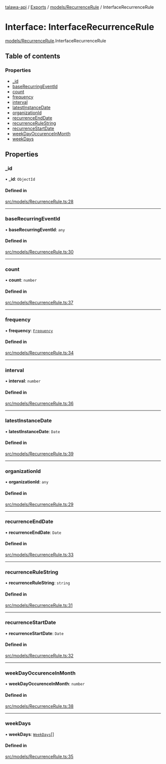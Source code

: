 [talawa-api](../README.md) / [Exports](../modules.md) / [models/RecurrenceRule](../modules/models_RecurrenceRule.md) / InterfaceRecurrenceRule

# Interface: InterfaceRecurrenceRule

[models/RecurrenceRule](../modules/models_RecurrenceRule.md).InterfaceRecurrenceRule

## Table of contents

### Properties

- [\_id](models_RecurrenceRule.InterfaceRecurrenceRule.md#_id)
- [baseRecurringEventId](models_RecurrenceRule.InterfaceRecurrenceRule.md#baserecurringeventid)
- [count](models_RecurrenceRule.InterfaceRecurrenceRule.md#count)
- [frequency](models_RecurrenceRule.InterfaceRecurrenceRule.md#frequency)
- [interval](models_RecurrenceRule.InterfaceRecurrenceRule.md#interval)
- [latestInstanceDate](models_RecurrenceRule.InterfaceRecurrenceRule.md#latestinstancedate)
- [organizationId](models_RecurrenceRule.InterfaceRecurrenceRule.md#organizationid)
- [recurrenceEndDate](models_RecurrenceRule.InterfaceRecurrenceRule.md#recurrenceenddate)
- [recurrenceRuleString](models_RecurrenceRule.InterfaceRecurrenceRule.md#recurrencerulestring)
- [recurrenceStartDate](models_RecurrenceRule.InterfaceRecurrenceRule.md#recurrencestartdate)
- [weekDayOccurenceInMonth](models_RecurrenceRule.InterfaceRecurrenceRule.md#weekdayoccurenceinmonth)
- [weekDays](models_RecurrenceRule.InterfaceRecurrenceRule.md#weekdays)

## Properties

### \_id

• **\_id**: `ObjectId`

#### Defined in

[src/models/RecurrenceRule.ts:28](https://github.com/PalisadoesFoundation/talawa-api/blob/e919df4/src/models/RecurrenceRule.ts#L28)

___

### baseRecurringEventId

• **baseRecurringEventId**: `any`

#### Defined in

[src/models/RecurrenceRule.ts:30](https://github.com/PalisadoesFoundation/talawa-api/blob/e919df4/src/models/RecurrenceRule.ts#L30)

___

### count

• **count**: `number`

#### Defined in

[src/models/RecurrenceRule.ts:37](https://github.com/PalisadoesFoundation/talawa-api/blob/e919df4/src/models/RecurrenceRule.ts#L37)

___

### frequency

• **frequency**: [`Frequency`](../enums/models_RecurrenceRule.Frequency.md)

#### Defined in

[src/models/RecurrenceRule.ts:34](https://github.com/PalisadoesFoundation/talawa-api/blob/e919df4/src/models/RecurrenceRule.ts#L34)

___

### interval

• **interval**: `number`

#### Defined in

[src/models/RecurrenceRule.ts:36](https://github.com/PalisadoesFoundation/talawa-api/blob/e919df4/src/models/RecurrenceRule.ts#L36)

___

### latestInstanceDate

• **latestInstanceDate**: `Date`

#### Defined in

[src/models/RecurrenceRule.ts:39](https://github.com/PalisadoesFoundation/talawa-api/blob/e919df4/src/models/RecurrenceRule.ts#L39)

___

### organizationId

• **organizationId**: `any`

#### Defined in

[src/models/RecurrenceRule.ts:29](https://github.com/PalisadoesFoundation/talawa-api/blob/e919df4/src/models/RecurrenceRule.ts#L29)

___

### recurrenceEndDate

• **recurrenceEndDate**: `Date`

#### Defined in

[src/models/RecurrenceRule.ts:33](https://github.com/PalisadoesFoundation/talawa-api/blob/e919df4/src/models/RecurrenceRule.ts#L33)

___

### recurrenceRuleString

• **recurrenceRuleString**: `string`

#### Defined in

[src/models/RecurrenceRule.ts:31](https://github.com/PalisadoesFoundation/talawa-api/blob/e919df4/src/models/RecurrenceRule.ts#L31)

___

### recurrenceStartDate

• **recurrenceStartDate**: `Date`

#### Defined in

[src/models/RecurrenceRule.ts:32](https://github.com/PalisadoesFoundation/talawa-api/blob/e919df4/src/models/RecurrenceRule.ts#L32)

___

### weekDayOccurenceInMonth

• **weekDayOccurenceInMonth**: `number`

#### Defined in

[src/models/RecurrenceRule.ts:38](https://github.com/PalisadoesFoundation/talawa-api/blob/e919df4/src/models/RecurrenceRule.ts#L38)

___

### weekDays

• **weekDays**: [`WeekDays`](../enums/models_RecurrenceRule.WeekDays.md)[]

#### Defined in

[src/models/RecurrenceRule.ts:35](https://github.com/PalisadoesFoundation/talawa-api/blob/e919df4/src/models/RecurrenceRule.ts#L35)
